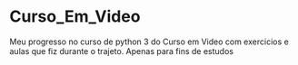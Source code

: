 # Curso_Em_Video
Meu progresso no curso de python 3 do Curso em Video com exercicios e aulas que fiz durante o trajeto.
Apenas para fins de estudos
